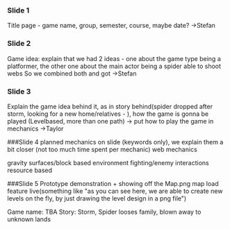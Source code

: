 ### Slide 1
Title page - game name, group, semester, course, maybe date?
->Stefan

### Slide 2
Game idea: explain that we had 2 ideas - one about the game type being a platformer, the other one about the main actor being a spider able to shoot webs
So we combined both and got <game name>
->Stefan

### Slide 3
Explain the game idea behind it, as in story behind(spider dropped after storm, looking for a new home/relatives - ), how the game is gonna be played (Levelbased, more than one path) -> put how to play the game in mechanics
->Taylor
	
###Slide 4
planned mechanics on slide (keywords only), we explain them a bit closer (not too much time spent per mechanic)
web mechanics

gravity
surfaces/block based environment
fighting/enemy interactions
resource based

###Slide 5
Prototype demonstration + showing off the Map.png map load feature live(something like "as you can see here, we are able to create new levels on the fly, by just drawing the level design in a png file")
	
Game name:		TBA
Story: Storm, Spider looses family, blown away to unknown lands
